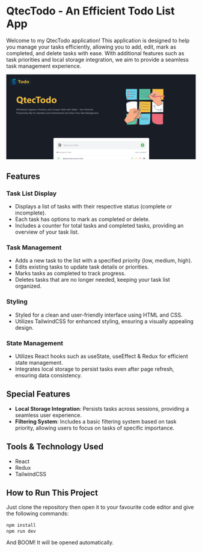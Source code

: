 # QtecTodo - An Efficient Todo List App
Welcome to my QtecTodo application! This application is designed to help you manage your tasks efficiently, allowing you to add, edit, mark as completed, and delete tasks with ease. With additional features such as task priorities and local storage integration, we aim to provide a seamless task management experience.

![alt text](image.png)

## Features

### Task List Display

- Displays a list of tasks with their respective status (complete or incomplete).
- Each task has options to mark as completed or delete.
- Includes a counter for total tasks and completed tasks, providing an overview of your task list.

### Task Management

- Adds a new task to the list with a specified priority (low, medium, high).
- Edits existing tasks to update task details or priorities.
- Marks tasks as completed to track progress.
- Deletes tasks that are no longer needed, keeping your task list organized.

### Styling

- Styled for a clean and user-friendly interface using HTML and CSS.
- Utilizes TailwindCSS for enhanced styling, ensuring a visually appealing design.

### State Management

- Utilizes React hooks such as useState, useEffect & Redux for efficient state management.
- Integrates local storage to persist tasks even after page refresh, ensuring data consistency.

## Special Features

- **Local Storage Integration**: Persists tasks across sessions, providing a seamless user experience.
- **Filtering System**: Includes a basic filtering system based on task priority, allowing users to focus on tasks of specific importance.

## Tools & Technology Used
- React
- Redux
- TailwindCSS

## How to Run This Project
Just clone the repository then open it to your favourite code editor and give the following commands:

```
npm install
npm run dev
```

And BOOM! It will be opened automatically.